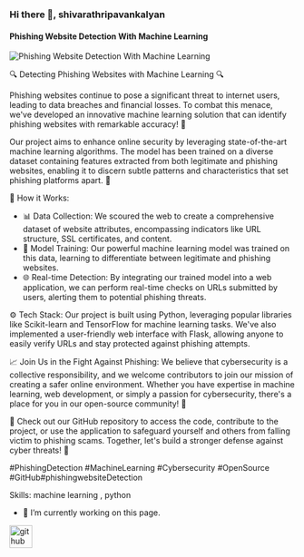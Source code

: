 ### Hi there 👋, shivarathripavankalyan
#### Phishing Website Detection With Machine Learning 
![Phishing Website Detection With Machine Learning ](https://www.techgeekbuzz.com/media/uploads/2022/06/30/detection-of-phishing-webpages.jpg)

🔍 Detecting Phishing Websites with Machine Learning 🔍

Phishing websites continue to pose a significant threat to internet users, leading to data breaches and financial losses. To combat this menace, we've developed an innovative machine learning solution that can identify phishing websites with remarkable accuracy! 🚀

Our project aims to enhance online security by leveraging state-of-the-art machine learning algorithms. The model has been trained on a diverse dataset containing features extracted from both legitimate and phishing websites, enabling it to discern subtle patterns and characteristics that set phishing platforms apart. 🎯

🔧 How it Works:
- 📊 Data Collection: We scoured the web to create a comprehensive dataset of website attributes, encompassing indicators like URL structure, SSL certificates, and content.
- 🧠 Model Training: Our powerful machine learning model was trained on this data, learning to differentiate between legitimate and phishing websites.
- 🌐 Real-time Detection: By integrating our trained model into a web application, we can perform real-time checks on URLs submitted by users, alerting them to potential phishing threats. 

⚙️ Tech Stack:
Our project is built using Python, leveraging popular libraries like Scikit-learn and TensorFlow for machine learning tasks. We've also implemented a user-friendly web interface with Flask, allowing anyone to easily verify URLs and stay protected against phishing attempts. 

📈 Join Us in the Fight Against Phishing:
We believe that cybersecurity is a collective responsibility, and we welcome contributors to join our mission of creating a safer online environment. Whether you have expertise in machine learning, web development, or simply a passion for cybersecurity, there's a place for you in our open-source community! 🤝

🔗 Check out our GitHub repository to access the code, contribute to the project, or use the application to safeguard yourself and others from falling victim to phishing scams. Together, let's build a stronger defense against cyber threats! 💪

#PhishingDetection #MachineLearning #Cybersecurity #OpenSource #GitHub#phishingwebsiteDetection

Skills: machine learning , python 

- 🔭 I’m currently working on this page. 


[<img src='https://cdn.jsdelivr.net/npm/simple-icons@3.0.1/icons/github.svg' alt='github' height='40'>](https://github.com/shivarathripavankalyan)  

